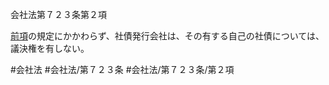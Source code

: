 会社法第７２３条第２項

[前項](会社法＿＿＿＿第７２３条第１項)の規定にかかわらず、社債発行会社は、その有する自己の社債については、議決権を有しない。

#会社法
#会社法/第７２３条
#会社法/第７２３条/第２項

